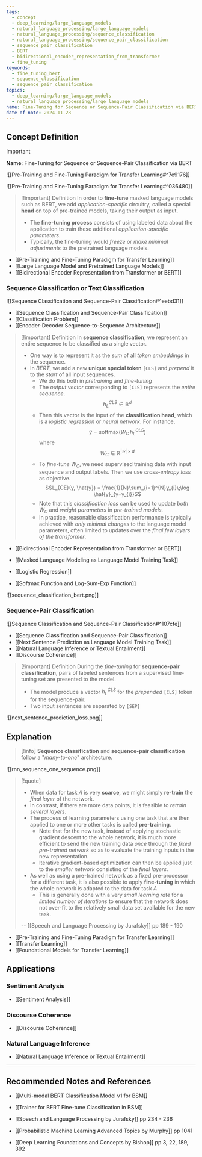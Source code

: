 ```yaml
---
tags:
  - concept
  - deep_learning/large_language_models
  - natural_language_processing/large_language_models
  - natural_language_processing/sequence_classification
  - natural_language_processing/sequence_pair_classification
  - sequence_pair_classification
  - BERT
  - bidirectional_encoder_representation_from_transformer
  - fine_tuning
keywords:
  - fine_tuning_bert
  - sequence_classification
  - sequence_pair_classification
topics:
  - deep_learning/large_language_models
  - natural_language_processing/large_language_models
name: Fine-Tuning for Sequence or Sequence-Pair Classification via BERT
date of note: 2024-11-28
---
```


## Concept Definition

>[!important]
>**Name**: Fine-Tuning for Sequence or Sequence-Pair Classification via BERT

![[Pre-Training and Fine-Tuning Paradigm for Transfer Learning#^7e9176]]

![[Pre-Training and Fine-Tuning Paradigm for Transfer Learning#^036480]]

>[!important] Definition
>In order to **fine-tune** masked language models such as BERT, we add *application-specific* circuitry, called a special **head** on top of pre-trained models, taking their output as input.
>- The **fine-tuning process** consists of using labeled data about the application to train these additional *application-specific parameters*.
>- Typically, the fine-tuning would *freeze* or *make minimal adjustments* to the pretrained language models.

- [[Pre-Training and Fine-Tuning Paradigm for Transfer Learning]]
- [[Large Language Model and Pretrained Language Models]]
- [[Bidirectional Encoder Representation from Transformer or BERT]]


### Sequence Classification or Text Classification

![[Sequence Classification and Sequence-Pair Classification#^eebd31]]

- [[Sequence Classification and Sequence-Pair Classification]]
- [[Classification Problem]]
- [[Encoder-Decoder Sequence-to-Sequence Architecture]]

>[!important] Definition
>In **sequence classification**, we represent an entire sequence to be classified as a single vector.
>- One way is to represent it as the *sum* of all *token embeddings* in the sequence.
>- In *BERT*, we add a new **unique special token** `[CLS]` and *prepend* it to the *start* of all input sequences.
>	- We do this both in *pretraining* and *fine-tuning*
>	- The *output vector* corresponding to `[CLS]` represents the *entire sequence*. $$h_{L}^{CLS} \in \mathbb{R}^{d}$$
>	- Then this vector is the input of the **classification head**, which is a *logistic regression* or *neural network*. For instance, $$\hat{y} = \text{softmax}(W_{C}\,h_{L}^{CLS})$$ where $$W_{C}\in \mathbb{R}^{|\mathcal{Y}|\times d}$$
>	- To *fine-tune* $W_{C}$, we need supervised training data with input sequence and output labels. Then we use *cross-entropy loss* as objective. $$L_{CE}(y, \hat{y}) = \frac{1}{N}\sum_{i=1}^{N}y_{i}\;\log \hat{y}_{y=y_{i}}$$
>	- Note that this *classification loss* can be used to update *both* $W_{C}$ and *weight parameters* in *pre-trained models.* 
>	- In practice, reasonable classification performance is typically achieved with *only minimal changes* to the language  model parameters, often limited to updates over the *final few layers of the transformer*.

- [[Bidirectional Encoder Representation from Transformer or BERT]]
- [[Masked Language Modeling as Language Model Training Task]]

- [[Logistic Regression]]
- [[Softmax Function and Log-Sum-Exp Function]]

![[sequence_classification_bert.png]]

### Sequence-Pair Classification

![[Sequence Classification and Sequence-Pair Classification#^107cfe]]

- [[Sequence Classification and Sequence-Pair Classification]]
- [[Next Sentence Prediction as Language Model Training Task]]
- [[Natural Language Inference or Textual Entailment]]
- [[Discourse Coherence]]

>[!important] Definition
>During the *fine-tuning* for **sequence-pair classification**, pairs of labeled sentences from a supervised fine-tuning set are presented to the model.
>- The model produce a vector $h_{L}^{CLS}$ for the *prepended* `[CLS]` token for the sequence-pair.
>- Two input sentences are separated by `[SEP]`


![[next_sentence_prediction_loss.png]]


## Explanation

>[!info]
>**Sequence classification** and **sequence-pair classification** follow a "*many-to-one*" architecture.
>


![[rnn_sequence_one_sequence.png]]

>[!quote]
>- When data for task $A$ is very **scarce**, we might simply **re-train** the *final layer* of the network. 
>- In contrast, if there are more data points, it is feasible to *retrain several layers*. 
>- The process of learning parameters using one task that are then applied to one or more other tasks is called **pre-training**. 
>	- Note that for the new task, instead of applying stochastic gradient descent to the whole network, it is much more efficient to send the new training data *once* through the *fixed pre-trained network* so as to evaluate the training inputs in the new representation. 
>	- Iterative gradient-based optimization can then be applied just to the *smaller network* consisting of the *final layers*. 
>- As well as using a pre-trained network as a fixed pre-processor for a different task, it is also possible to apply **fine-tuning** in which the whole network is adapted to the data for task $A$. 
>	- This is generally done with a very *small learning rate* for a *limited number of iterations* to ensure that the network does not over-fit to the relatively small data set available for the new task.
>	  
>-- [[Speech and Language Processing by Jurafsky]] pp 189 - 190	  


- [[Pre-Training and Fine-Tuning Paradigm for Transfer Learning]]
- [[Transfer Learning]]
- [[Foundational Models for Transfer Learning]]

## Applications

### Sentiment Analysis

- [[Sentiment Analysis]]

### Discourse Coherence

- [[Discourse Coherence]]


### Natural Language Inference

- [[Natural Language Inference or Textual Entailment]]






-----------
##  Recommended Notes and References


- [[Multi-modal BERT Classification Model v1 for BSM]]
- [[Trainer for BERT Fine-tune Classification in BSM]]



- [[Speech and Language Processing by Jurafsky]] pp 234 - 236
- [[Probabilistic Machine Learning Advanced Topics by Murphy]] pp 1041
- [[Deep Learning Foundations and Concepts by Bishop]] pp 3, 22, 189, 392